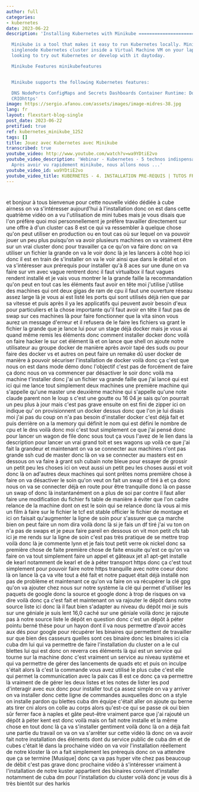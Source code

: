 ```yaml
---
author: full
categories:
- kubernetes
date: 2023-06-22
description: 'Installing Kubernetes with Minikube ===================================

  Minikube is a tool that makes it easy to run Kubernetes locally. Minikube runs a
  singlenode Kubernetes cluster inside a Virtual Machine VM on your laptop for users
  looking to try out Kubernetes or develop with it daytoday.

  Minikube Features minikubefeatures


  Minikube supports the following Kubernetes features:

  DNS NodePorts ConfigMaps and Secrets Dashboards Container Runtime: Dockerhttps://www.docker.com/,
  CRIOhttps'
image: https://sergio.afanou.com/assets/images/image-midres-38.jpg
lang: fr
layout: flexstart-blog-single
post_date: 2023-06-22
pretified: true
ref: kubernetes_minikube_1252
tags: []
title: Jouez avec Kubernetes avec Minikube
transcribed: true
youtube_video: http://www.youtube.com/watch?v=wa9YDtiE2vo
youtube_video_description: 'Webinar - Kubernetes - 5 technos indispensables : https://bit.ly/39cgijx
  Après avoir vu rapidement minikube, nous allons nous ...'
youtube_video_id: wa9YDtiE2vo
youtube_video_title: KUBERNETES - 4. INSTALLATION PRE-REQUIS | TUTOS FR
---
```


# 

et bonjour à tous bienvenue pour cette
nouvelle vidéo dédiée à cube airness on
va s'intéresser aujourd'hui à
l'installation donc on est dans cette
quatrième vidéo on a vu l'utilisation de
mini tubes mais je vous disais que l'on
préfère quoi moi personnellement je
préfère travailler directement sur une
offre à d'un cluster cas 8 est ce qui va
ressembler à quelque chose qu'on peut
utiliser en production ou en tout cas où
sur lequel on va pouvoir jouer un peu
plus puisqu'on va avoir plusieurs
machines on va vraiment être sur un vrai
cluster donc pour travailler ça ce qu'on
va faire donc on va utiliser un fichier
la grande on va le voir
donc là je les lancers à côté hop
ici donc il est en train de s'installer
on va le voir ainsi que dans le détail
et on va s'intéresser aux prérequis pour
installer qu'à 8 aces sur une dune on va
faire sur vm avec vague rentrent donc il
faut virtualbox
il faut vagues rendent installé et je
vais vous montrer le la grande faille la
recommandation qu'on peut en tout cas
les éléments faut avoir en tête moi
j'utilise j'utilise des machines qui ont
deux gigas de ram de cpu
il faut une ouverture réseau assez large
là je vous ai est listé les ports qui
sont utilisés déjà rien que par sa
vitesse et puis après il ya les
applicatifs qui peuvent avoir besoin
d'eux pour particuliers et la chose
importante qu'il faut avoir en tête
il faut pas de swap sur ces machines là
pour faire fonctionner que la vita sinon
vous aurez un message d'erreur et il
refusera de le faire les fichiers va
grant le fichier la grande que je lance
lui pour un stage déjà docker mais je
vous ai quand même remis les éléments
donc comment installer docker donc voilà
on faire hacker le sur cet élément là et
on lance que shell on ajoute notre
utilisateur
au groupe docker de manière après avoir
tapé des suds ou pour faire des docker
vs et autres on peut faire un remake dû
user docker de manière à pouvoir
sécuriser l'installation de docker
voilà donc ça c'est que nous on est dans
mode démo donc l'objectif c'est pas de
forcément de faire ça donc nous on va
commencer par désactiver le soir donc
voilà ma machine t'installer donc j'ai
un fichier va grande faille que j'ai
lancé qui est ici qui me lance tout
simplement deux machines une première
machine qui s'appelle qu'une master une
deuxième machine qui s'appelle qu'une
note claude parent non le loup s c'est
une goutte ou 16 04 je sais qu'on
pourrait un peu plus à jour mais c'est
pas grave
ensuite on est fini de zipper ici on
indique qu' on provisionnent un docker
dessus donc que l'on je lui disais moi
j'ai pas du coup on n'a pas besoin
d'installer docker c'est déjà fait et
puis derrière on a la memory qui définit
le nom qui est défini le nombre de cpu
et le dns voilà donc moi c'est tout
simplement ce que j'ai pensé donc pour
lancer un wagon de file donc sous tout
ça vous l'avez de le lien dans la
description pour lancer un vrai grand
toit et ses wagons up
voilà ce que j'ai fait la grandeur et
maintenant on va se connecter aux
machines n'ont pas grande
ssh cud de master donc là on va se
connecter au masters est en dessous on
va faire à grant ssh cubain note bleue
pour essayer de grossir un petit peu les
choses
ici on veut aussi un petit peu les
choses aussi et voit donc là on
ad'autres deux machines qui sont prêtes
noms première chose à faire on va
désactiver le soin qu'on veut on fait un
swap of tiré à et ça donc nous on va se
connecter déjà en route pour être
tranquille
donc là on passe un swap of donc là
instantanément on a plus de soi par
contre il faut aller faire une
modification du fichier fs table de
manière à éviter que l'on cadre relance
de la machine dont on est le soin qui se
relance donc là vous ai mis un film à
faire sur le fichier le tcf est stable
officier le fichier de montage et ici on
faisait qu'augmenter la ligne de soin
pour s'assurer que ça marche bien on
peut faire un nom dira voilà donc là si
je fais un df tiré j'ai vu ton on n'a
pas de swaps et je peux faire pareil en
dessous on vit mon petit cfs tab
ici je me rends sur la ligne de soin
c'est pas très pratique de se mettre
trop voilà donc là je commente lynn et
je fais tout petit verre ok nickel donc
sa première chose de faite
première chose de faite ensuite qu'est
ce qu'on va faire on va tout simplement
faire un appel et gâteaux jet a1 apt-get
installe de kearl notamment de kearl et
de à péter transport https
donc ça c'est tout simplement pour
pouvoir faire notre https tranquille
avec notre coeur donc là on lance là ça
va vite
tout a été fait et notre paquet était
déjà installé non pas de problème et
maintenant ce qu'on va faire on va
récupérer la clé gpg qu'on va ajouter
chez nous sur notre système la clé qui
permet d'utiliser les paquets de google
donc la source et google donc à trop de
risques on va dire voilà donc ça c'est
fait et maintenant on va rajouter le
dépôt dans notre source liste ici donc
là il faut bien s'adapter au niveau du
dépôt moi je suis sur une géniale je
suis lent 16,0 caché sur une géniale
voilà donc je rajoute pas à notre source
liste le dépôt en question donc c'est un
dépôt à péter pointu berné thèse pour un
hayon dont il va nous permettre d'avoir
accès aux dés pour google pour récupérer
les binaires qui permettent de
travailler sur que bien des casseurs
quelles sont ces binaire donc les
binaires ici cia cuba dm lui qui va
permettre de faire l'installation du
cluster on a le cul blettes lui qui est
donc on reverra ces éléments là qui est
un service qui tourne sur la machine
donc c'est vraiment un service au niveau
système et qui va permettre de gérer des
lancements de quads etc
et puis on inculpe s'était alors là
c'est la commande vous avez utilisé le
plus cube c'est elle qui permet la
communication avec la paix cas 8 est ce
donc ça va permettre là vraiment de
de gérer les deux listes et les notes de
lister les pod d'interagir avec eux donc
pour installer tout ça assez simple on
va y arriver
on va installer donc cette ligne de
commandes auxquelles donc on a style on
installe pardon qu blettes cuba dm
équipe c'était aller on ajoute qu berne
ats tirer cni alors on colle au corps
alors qu'est-ce qui se passe
ok oui bien sûr ferrer face à naples et
gâte peut-être vraiment parce que j'ai
rajouté un dépôt à péter kent est donc
voilà mais on fait notre installe et la
même chose en tout donc là ça va
s'installer gentiment voilà donc là on a
déjà fait une partie du travail on va on
va s'arrêter sur cette vidéo là donc on
va avoir fait notre installation des
éléments dont du service public de cuba
dm et de cubes c'était lé dans la
prochaine vidéo on va voir
l'installation réellement de notre
kloster là on a fait simplement les
prérequis donc on va attendre que ça se
termine
[Musique]
donc ça va pas hyper vite chez pas
beaucoup de débit c'est pas grave donc
prochaine vidéo à s'intéresser vraiment
à l'installation de notre kuster
appartient des binaires convient
d'installer notamment de cuba dm pour
l'installation du cluster voilà donc je
vous dis à très bientôt sur des harkis